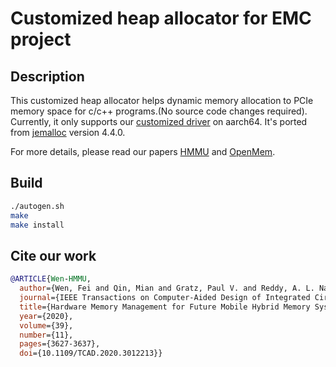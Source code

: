 # Customized heap allocator for EMC project

## Description

This customized heap allocator helps dynamic memory allocation to PCIe memory space for c/c++ programs.(No source code changes required).  Currently, it only supports our [customized driver](https://github.com/celery1124/mem_driver) on aarch64.  It's ported from [jemalloc](https://github.com/jemalloc/jemalloc) version 4.4.0.

For more details, please read our papers [HMMU](https://cesg.tamu.edu/wp-content/uploads/2012/02/TCAD3012213-Hardware-Memory-Mgmt-for-Future-Mobile-Hybrid-Memory-Systems.pdf) and [OpenMem](https://cesg.tamu.edu/wp-content/uploads/2012/02/OpenMem-Hardware-Software-Cooperative-Management-for-Mobile-Memory-System.pdf).

## Build

```bash
./autogen.sh
make
make install
```



## Cite our work

```bibtex
@ARTICLE{Wen-HMMU,
  author={Wen, Fei and Qin, Mian and Gratz, Paul V. and Reddy, A. L. Narasimha},
  journal={IEEE Transactions on Computer-Aided Design of Integrated Circuits and Systems}, 
  title={Hardware Memory Management for Future Mobile Hybrid Memory Systems}, 
  year={2020},
  volume={39},
  number={11},
  pages={3627-3637},
  doi={10.1109/TCAD.2020.3012213}}
```

